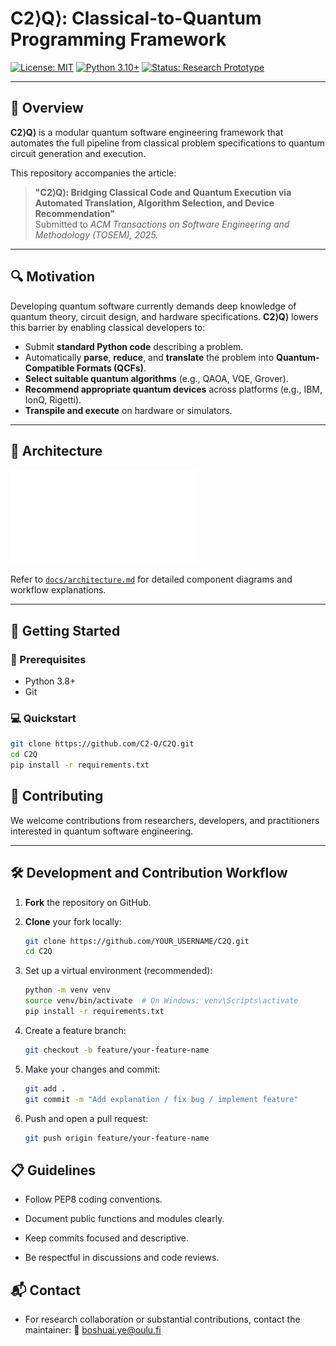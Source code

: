 # C2⟩Q⟩: Classical-to-Quantum Programming Framework

[![License: MIT](https://img.shields.io/badge/License-MIT-green.svg)](LICENSE)
[![Python 3.10+](https://img.shields.io/badge/Python-3.8+-blue.svg)](https://www.python.org/downloads/)
[![Status: Research Prototype](https://img.shields.io/badge/status-research--prototype-orange)]()

---

## 🧭 Overview

**C2⟩Q⟩** is a modular quantum software engineering framework that automates the full pipeline from classical problem specifications to quantum circuit generation and execution.

This repository accompanies the article:

> **"C2⟩Q⟩: Bridging Classical Code and Quantum Execution via Automated Translation, Algorithm Selection, and Device Recommendation"**  
> Submitted to *ACM Transactions on Software Engineering and Methodology (TOSEM), 2025.*

---

## 🔍 Motivation

Developing quantum software currently demands deep knowledge of quantum theory, circuit design, and hardware specifications. **C2⟩Q⟩** lowers this barrier by enabling classical developers to:

- Submit **standard Python code** describing a problem.
- Automatically **parse**, **reduce**, and **translate** the problem into **Quantum-Compatible Formats (QCFs)**.
- **Select suitable quantum algorithms** (e.g., QAOA, VQE, Grover).
- **Recommend appropriate quantum devices** across platforms (e.g., IBM, IonQ, Rigetti).
- **Transpile and execute** on hardware or simulators.

---

## 📐 Architecture

![Framework Overview](./src/assets/classiq_flow.pdf)

Refer to [`docs/architecture.md`](docs/architecture.md) for detailed component diagrams and workflow explanations.

---

## 🚀 Getting Started

### 🔧 Prerequisites

- Python 3.8+
- Git

### 💻 Quickstart

```bash
git clone https://github.com/C2-Q/C2Q.git
cd C2Q
pip install -r requirements.txt
```
## 🤝 Contributing

We welcome contributions from researchers, developers, and practitioners interested in quantum software engineering.

---

## 🛠️ Development and Contribution Workflow

1. **Fork** the repository on GitHub.

2. **Clone** your fork locally:

   ```bash
   git clone https://github.com/YOUR_USERNAME/C2Q.git
   cd C2Q
3. Set up a virtual environment (recommended):

    ```bash
    python -m venv venv
    source venv/bin/activate  # On Windows: venv\Scripts\activate
    pip install -r requirements.txt
4. Create a feature branch:
    ```bash
    git checkout -b feature/your-feature-name
5. Make your changes and commit:

    ```bash
    git add .
    git commit -m "Add explanation / fix bug / implement feature"
6. Push and open a pull request:
    ```bash
    git push origin feature/your-feature-name
   
## 📋 Guidelines
- Follow PEP8 coding conventions.

- Document public functions and modules clearly.

- Keep commits focused and descriptive.

- Be respectful in discussions and code reviews.

## 📬 Contact
- For research collaboration or substantial contributions, contact the maintainer:
 📧 boshuai.ye@oulu.fi





